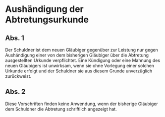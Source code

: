 # Aushändigung der Abtretungsurkunde



## Abs. 1

 Der Schuldner ist dem neuen Gläubiger gegenüber zur Leistung nur gegen Aushändigung einer von dem bisherigen Gläubiger über die Abtretung ausgestellten Urkunde verpflichtet. Eine Kündigung oder eine Mahnung des neuen Gläubigers ist unwirksam, wenn sie ohne Vorlegung einer solchen Urkunde erfolgt und der Schuldner sie aus diesem Grunde unverzüglich zurückweist.

## Abs. 2

 Diese Vorschriften finden keine Anwendung, wenn der bisherige Gläubiger dem Schuldner die Abtretung schriftlich angezeigt hat. 

